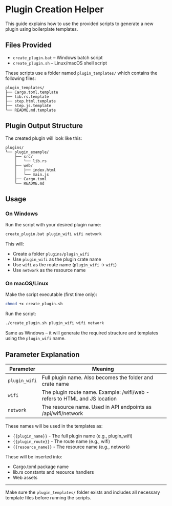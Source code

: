 # Plugin Creation Helper

This guide explains how to use the provided scripts to generate a new plugin using boilerplate templates.

## Files Provided

- `create_plugin.bat` – Windows batch script
- `create_plugin.sh` – Linux/macOS shell script

These scripts use a folder named `plugin_templates/` which contains the following files:

```
plugin_templates/
├── Cargo.toml.template
├── lib.rs.template
├── step.html.template
├── step.js.template
└── README.md.template
```

## Plugin Output Structure

The created plugin will look like this:

```
plugins/
└── plugin_example/
    ├── src/
    │   └── lib.rs
    ├── web/
    │   ├── index.html
    │   └── main.js
    ├── Cargo.toml
    └── README.md
```

## Usage

### On Windows

Run the script with your desired plugin name:
```cmd
create_plugin.bat plugin_wifi wifi network
```

This will:

- Create a folder `plugins/plugin_wifi`
- Use `plugin_wifi` as the plugin crate name
- Use `wifi` as the route name (`plugin_wifi` → `wifi`)
- Use `network` as the resource name

### On macOS/Linux

Make the script executable (first time only):
```bash
chmod +x create_plugin.sh
```

Run the script:
```bash
./create_plugin.sh plugin_wifi wifi network
```

Same as Windows – it will generate the required structure and templates using the `plugin_wifi` name.

## Parameter Explanation

| Parameter       | Meaning                                                                             |
|----------------|--------------------------------------------------------------------------------------|
| `plugin_wifi`  | Full plugin name. Also becomes the folder and crate name                             |
| `wifi`         | The plugin route name. Example: /wifi/web - refers to HTML and JS location           |
| `network`      | The resource name. Used in API endpoints as /api/wifi/network                        |

These names will be used in the templates as:

- `{{plugin_name}}` - The full plugin name (e.g., plugin_wifi)
- `{{plugin_route}}` - The route name (e.g., wifi)
- `{{resource_name}}` - The resource name (e.g., network)

These will be inserted into:
- Cargo.toml package name
- lib.rs constants and resource handlers
- Web assets

---

Make sure the `plugin_templates/` folder exists and includes all necessary template files before running the scripts.